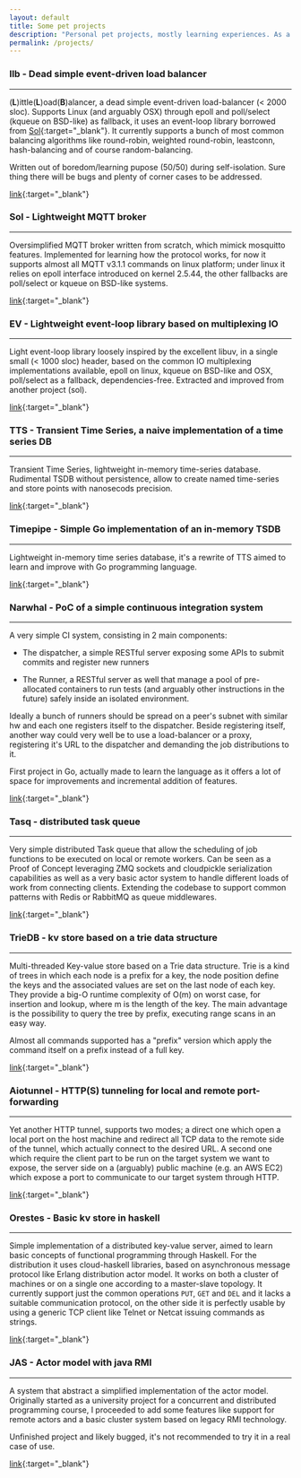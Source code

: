 ```yaml
---
layout: default
title: Some pet projects
description: "Personal pet projects, mostly learning experiences. As a side note, these are just a part of all the code I produced in the last years, being it for a significant part experimental work."
permalink: /projects/
---
```


### llb - Dead simple event-driven load balancer
--------------------------------------------------------------------------
(**L**)ittle(**L**)oad(**B**)alancer, a dead simple event-driven load-balancer
(< 2000 sloc).
Supports Linux (and arguably OSX) through epoll and poll/select (kqueue on
BSD-like) as fallback, it uses an event-loop library borrowed from
[Sol](https://github.com/codepr/sol.git){:target="_blank"}.
It currently supports a bunch of most common balancing algorithms like
round-robin, weighted round-robin, leastconn, hash-balancing and of course
random-balancing.

Written out of boredom/learning pupose (50/50) during self-isolation. Sure
thing there will be bugs and plenty of corner cases to be addressed.

[link](https://github.com/codepr/llb.git){:target="_blank"}

### Sol - Lightweight MQTT broker
----------------------------------------------------------------------
Oversimplified MQTT broker written from scratch, which mimick mosquitto
features. Implemented for learning how the protocol works, for now it supports
almost all MQTT v3.1.1 commands on linux platform; under linux it relies on
epoll interface introduced on kernel 2.5.44, the other fallbacks are poll/select
or kqueue on BSD-like systems.

[link](https://github.com/codepr/sol.git){:target="_blank"}

### EV - Lightweight event-loop library based on multiplexing IO
--------------------------------------------------------------------------

Light event-loop library loosely inspired by the excellent libuv, in a single
small (< 1000 sloc) header, based on the common IO multiplexing implementations
available, epoll on linux, kqueue on BSD-like and OSX, poll/select as a
fallback, dependencies-free.
Extracted and improved from another project (sol).

[link](https://github.com/codepr/ev.git){:target="_blank"}

### TTS - Transient Time Series, a naive implementation of a time series DB
--------------------------------------------------------------------------

Transient Time Series, lightweight in-memory time-series database. Rudimental
TSDB without persistence, allow to create named time-series and store points
with nanosecods precision.

[link](https://github.com/codepr/tts.git){:target="_blank"}

### Timepipe - Simple Go implementation of an in-memory TSDB
--------------------------------------------------------------------------

Lightweight in-memory time series database, it's a rewrite of TTS aimed to
learn and improve with Go programming language.

[link](https://github.com/codepr/timepipe.git){:target="_blank"}

### Narwhal - PoC of a simple continuous integration system
--------------------------------------------------------------------------

A very simple CI system, consisting in 2 main components:

- The dispatcher, a simple RESTful server exposing some APIs to submit commits
  and register new runners

- The Runner, a RESTful server as well that manage a pool of pre-allocated
  containers to run tests (and arguably other instructions in the future)
  safely inside an isolated environment.

Ideally a bunch of runners should be spread on a peer's subnet with similar
hw and each one registers itself to the dispatcher.
Beside registering itself, another way could very well be to use a
load-balancer or a proxy, registering it's URL to the dispatcher and demanding
the job distributions to it.

First project in Go, actually made to learn the language as it offers a lot of
space for improvements and incremental addition of features.

[link](https://github.com/codepr/narwhal.git){:target="_blank"}

### Tasq - distributed task queue
---------------------------------------------------------------------
Very simple distributed Task queue that allow the scheduling of job
functions to be executed on local or remote workers. Can be seen as a Proof of
Concept leveraging ZMQ sockets and cloudpickle serialization capabilities as
well as a very basic actor system to handle different loads of work from
connecting clients. Extending the codebase to support common patterns with
Redis or RabbitMQ as queue middlewares.

[link](https://github.com/codepr/tasq.git){:target="_blank"}

### TrieDB - kv store based on a trie data structure
-------------------------------------------------------------------------
Multi-threaded Key-value store based on a Trie data structure. Trie is a kind
of trees in which each node is a prefix for a key, the node position define the
keys and the associated values are set on the last node of each key. They
provide a big-O runtime complexity of O(m) on worst case, for insertion and
lookup, where m is the length of the key. The main advantage is the possibility
to query the tree by prefix, executing range scans in an easy way.

Almost all commands supported has a "prefix" version which apply the command
itself on a prefix instead of a full key.

[link](https://github.com/codepr/triedb.git){:target="_blank"}

### Aiotunnel - HTTP(S) tunneling for local and remote port-forwarding
-------------------------------------------------------------------------------
Yet another HTTP tunnel, supports two modes; a direct one which open a local
port on the host machine and redirect all TCP data to the remote side of the
tunnel, which actually connect to the desired URL. A second one which require
the client part to be run on the target system we want to expose, the server
side on a (arguably) public machine (e.g. an AWS EC2) which expose a port to
communicate to our target system through HTTP.

[link](https://github.com/codepr/aiotunnel.git){:target="_blank"}

### Orestes - Basic kv store in haskell
--------------------------------------------------------------------------
Simple implementation of a distributed key-value server, aimed to learn basic
concepts of functional programming through Haskell. For the distribution it
uses cloud-haskell libraries, based on asynchronous message protocol like
Erlang distribution actor model. It works on both a cluster of machines or on a
single one according to a master-slave topology. It currently support just the
common operations `PUT`, `GET` and `DEL` and it lacks a suitable communication
protocol, on the other side it is perfectly usable by using a generic TCP
client like Telnet or Netcat issuing commands as strings.

[link](https://github.com/codepr/orestes.git){:target="_blank"}

### JAS - Actor model with java RMI
-------------------------------------------------------------------
A system that abstract a simplified implementation of the actor model.
Originally started as a university project for a concurrent and distributed
programming course, I proceeded to add some features like support for remote
actors and a basic cluster system based on legacy RMI technology.

Unfinished project and likely bugged, it's not recommended to try it in a
real case of use.

[link](https://github.com/codepr/jas.git){:target="_blank"}
